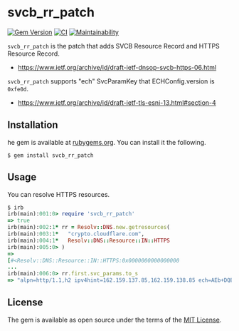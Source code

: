 # svcb_rr_patch

[![Gem Version](https://badge.fury.io/rb/svcb_rr_patch.svg)](https://badge.fury.io/rb/svcb_rr_patch)
[![CI](https://github.com/thekuwayama/svcb_rr_patch/workflows/CI/badge.svg)](https://github.com/thekuwayama/svcb_rr_patch/actions?workflow=CI)
[![Maintainability](https://api.codeclimate.com/v1/badges/a1e5224a552014f2d4d5/maintainability)](https://codeclimate.com/github/thekuwayama/svcb_rr_patch/maintainability)

`svcb_rr_patch` is the patch that adds SVCB Resource Record and HTTPS Resource Record.

- https://www.ietf.org/archive/id/draft-ietf-dnsop-svcb-https-06.html

`svcb_rr_patch` supports "ech" SvcParamKey that ECHConfig.version is `0xfe0d`.

- https://www.ietf.org/archive/id/draft-ietf-tls-esni-13.html#section-4


## Installation

he gem is available at [rubygems.org](https://rubygems.org/gems/svcb_rr_patch). You can install it the following.

```sh-session
$ gem install svcb_rr_patch
```


## Usage

You can resolve HTTPS resources.

```ruby
$ irb
irb(main):001:0> require 'svcb_rr_patch'
=> true
irb(main):002:1* rr = Resolv::DNS.new.getresources(
irb(main):003:1*   "crypto.cloudflare.com",
irb(main):004:1*   Resolv::DNS::Resource::IN::HTTPS
irb(main):005:0> )
=>
[#<Resolv::DNS::Resource::IN::HTTPS:0x0000000000000000
...
irb(main):006:0> rr.first.svc_params.to_s
=> "alpn=http/1.1,h2 ipv4hint=162.159.137.85,162.159.138.85 ech=AEb+DQBC4wAgACCaqAJAAhqN4e1k2RSa+rFgJCpJNOapZy5FdQZUN5ITXAAEAAEAAQATY2xvdWRmbGFyZS1lc25pLmNvbQAA ipv6hint=2606:4700:7::a29f:8955,2606:4700:7::a29f:8a55"
```


## License

The gem is available as open source under the terms of the [MIT License](http://opensource.org/licenses/MIT).
